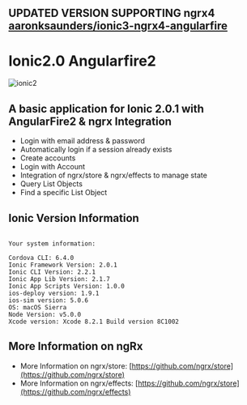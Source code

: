 ## UPDATED VERSION SUPPORTING ngrx4 [aaronksaunders/ionic3-ngrx4-angularfire](https://github.com/aaronksaunders/ionic3-ngrx4-angularfire)

# Ionic2.0 Angularfire2

 ![ionic2](https://raw.githubusercontent.com/aaronksaunders/ionic2.0-angularfire/master/Untitled.png)

## A basic application for Ionic 2.0.1  with AngularFire2 & ngrx Integration

- Login with email address & password
- Automatically login if a session already exists
- Create accounts
- Login with Account
- Integration of ngrx/store & ngrx/effects to manage state
- Query List Objects
- Find a specific List Object

## Ionic Version Information

```console

Your system information:

Cordova CLI: 6.4.0
Ionic Framework Version: 2.0.1
Ionic CLI Version: 2.2.1
Ionic App Lib Version: 2.1.7
Ionic App Scripts Version: 1.0.0
ios-deploy version: 1.9.1
ios-sim version: 5.0.6
OS: macOS Sierra
Node Version: v5.0.0
Xcode version: Xcode 8.2.1 Build version 8C1002
```

## More Information on ngRx

* More Information on ngrx/store: [https://github.com/ngrx/store](https://github.com/ngrx/store)
* More Information on ngrx/effects: [https://github.com/ngrx/store](https://github.com/ngrx/effects)
